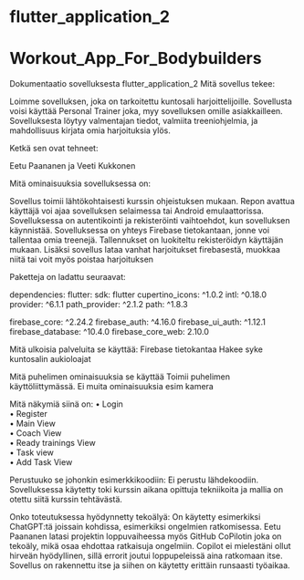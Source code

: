 # flutter_application_2
# Workout_App_For_Bodybuilders

Dokumentaatio sovelluksesta flutter_application_2
Mitä sovellus tekee:

Loimme sovelluksen, joka on tarkoitettu kuntosali harjoittelijoille. Sovellusta voisi käyttää Personal Trainer joka, myy sovelluksen omille asiakkailleen. Sovelluksesta löytyy valmentajan tiedot, valmiita treeniohjelmia, ja mahdollisuus kirjata omia harjoituksia ylös. 

Ketkä sen ovat tehneet:

 Eetu Paananen ja Veeti Kukkonen

Mitä ominaisuuksia sovelluksessa on:

Sovellus toimii lähtökohtaisesti kurssin ohjeistuksen mukaan. Repon avattua käyttäjä voi ajaa sovelluksen selaimessa tai Android emulaattorissa. 
Sovelluksessa on autentikointi ja rekisteröinti vaihtoehdot, kun sovelluksen käynnistää. Sovelluksessa on yhteys Firebase tietokantaan, jonne voi tallentaa omia treenejä. Tallennukset on luokiteltu rekisteröidyn käyttäjän mukaan. Lisäksi sovellus lataa vanhat harjoitukset firebasestä, muokkaa niitä tai voit myös poistaa harjoituksen

Paketteja on ladattu seuraavat:

dependencies:
  flutter:
    sdk: flutter
  cupertino_icons: ^1.0.2
  intl: ^0.18.0
  provider: ^6.1.1
  path_provider: ^2.1.2
  path: ^1.8.3
  
  firebase_core: ^2.24.2
  firebase_auth: ^4.16.0
  firebase_ui_auth: ^1.12.1
  firebase_database: ^10.4.0
  firebase_core_web: 2.10.0


Mitä ulkoisia palveluita se käyttää:
Firebase tietokantaa
Hakee syke kuntosalin aukioloajat

Mitä puhelimen ominaisuuksia se käyttää
Toimii puhelimen käyttöliittymässä. Ei muita ominaisuuksia esim kamera

Mitä näkymiä siinä on:
•	Login  <br />
•	Register  <br />
•	Main View <br />
•	Coach View <br />
•	Ready trainings View <br />
•	Task view <br />
•	Add Task View <br />

Perustuuko se johonkin esimerkkikoodiin:
Ei perustu lähdekoodiin. Sovelluksessa käytetty toki kurssin aikana opittuja tekniikoita ja mallia on otettu siitä kurssin tehtävästä.

Onko toteutuksessa hyödynnetty tekoälyä:
On käytetty esimerkiksi ChatGPT:tä joissain kohdissa, esimerkiksi ongelmien ratkomisessa. Eetu Paananen latasi projektin loppuvaiheessa myös GitHub CoPilotin joka on tekoäly, mikä osaa ehdottaa ratkaisuja ongelmiin. Copilot ei mielestäni ollut hirveän hyödyllinen, sillä errorit joutui loppupeleissä aina ratkomaan itse. Sovellus on rakennettu itse ja siihen on käytetty erittäin runsaasti työaikaa. 
